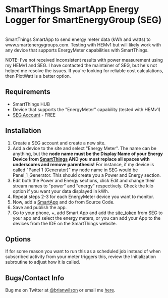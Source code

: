 SmartThings SmartApp Energy Logger for SmartEnergyGroup (SEG)
=======
<br>
SmartThings SmartApp to send energy meter data (kWh and watts) to
www.smartenergygroups.com.  Testing with HEMv1 but will likely work with any
device that supports EnergyMeter capabilities with SmartThings.

NOTE: I've not received inconsistent results with power measurement using my
HEMv1 and SEG. I have contacted the maintainer of SEG, but he's not helped me
resolve the issues.  If you're looking for reliable cost calculations, then
PlotWatt is a better option.

Requirements
------------
- SmartThings HUB
- Device that supports the "EnergyMeter" capability (tested with HEMv1)
- [SEG Account](https://smartenergygroups.com/) - FREE

Installation
--------------------
1. Create a SEG account and create a new site.
2. Add a device to the site and select "Energy Meter". The name can be
anything, but the <b>node name must be the Display Name of your Energy Device
from [SmartThings](https://graph.api.smartthings.com/device/list) AND you must
replace all spaces with underscores and remove parenthesis!</b> For instance, if my device is
called "Panel 1 (Generator)" my node name in SEG would be Panel_1_Generator.
This should create you a Power and Energy section.
3. Edit both the Power and Energy sections, click Edit and change their stream
names to "power" and "energy" respectively. Check the kilo option if you want
your data displayed in kWh.
4. Repeat steps 2-3 for each EnergyMeter device you want to monitor.
5. Now, add a [SmartApp](https://graph.api.smartthings.com/ide/apps) and do from Source Code.  
6. Save and publish the app. 
7. Go to your phone, +, add Smart App and add the
[site_token](https://smartenergygroups.com/my_things/show_keys) from SEG to
your app and select the energy meters, or you can add your App to the devices
from the IDE on the SmartThings website.  

Options
-----------------
If for some reason you want to run this as a scheduled job instead of when
subscribed activity from your meter triggers this, review the Initialization
subroutine to adjust how it is called.

Bugs/Contact Info
-----------------
Bug me on Twitter at [@brianwilson](http://twitter.com/brianwilson) or email me [here](http://cronological.com/comment.php?ref=bubba).


